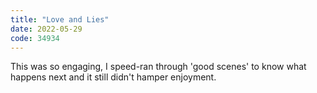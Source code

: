 ```yaml
---
title: "Love and Lies"
date: 2022-05-29
code: 34934
---
```

This was so engaging, I speed-ran through 'good scenes' to know what happens next and it still didn't hamper enjoyment.